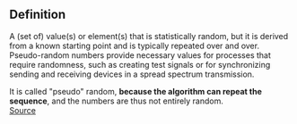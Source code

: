 ## Definition
A (set of) value(s) or element(s) that is statistically random, but it is derived from a known starting point and is typically repeated over and over. Pseudo-random numbers provide necessary values for processes that require randomness, such as creating test signals or for synchronizing sending and receiving devices in a spread spectrum transmission. 

It is called "pseudo" random, **because the algorithm can repeat the sequence**, and the numbers are thus not entirely random.\
[Source](https://www.pcmag.com/encyclopedia/term/pseudo-random-numbers)